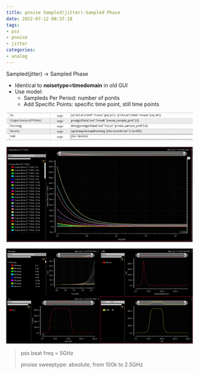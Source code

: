 ```yaml
---
title: pnoise Sampled(jitter)-Sampled Phase
date: 2022-07-12 08:37:18
tags:
- pss
- pnoise
- jitter
categories:
- analog
---
```


Sampled(jitter) -> Sampled Phase

- Identical to **noisetype=timedomain** in old GUI
- Use model:
  - Sampleds Per Period: number of ponits
  - Add Specific Points: specific time point, still time points

![image-20220712085426461](pnoise-sampled-phase/image-20220712085426461.png)

![image-20220712085836315](pnoise-sampled-phase/image-20220712085836315.png)

![image-20220712090011204](pnoise-sampled-phase/image-20220712090011204.png)

> pss beat freq = 5GHz
>
> pnoise sweeptype: absolute, from 100k to 2.5GHz
